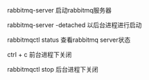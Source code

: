 rabbitmq-server  启动rabbitmq服务器

rabbitmq-server -detached 以后台进程进行启动

rabbitmqctl status 查看rabbitmq server状态

ctrl + c  前台进程下关闭

rabbitmqctl stop 后台进程下关闭

